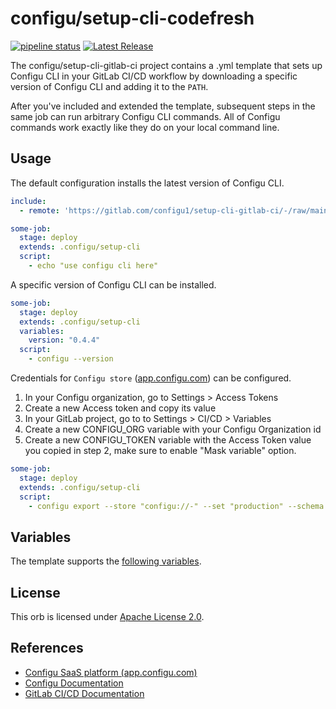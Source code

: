 # configu/setup-cli-codefresh

[![pipeline status](https://gitlab.com/configu1/setup-cli-gitlab-ci/badges/main/pipeline.svg)](https://gitlab.com/configu1/setup-cli-gitlab-ci/-/commits/main) [![Latest Release](https://gitlab.com/configu1/setup-cli-gitlab-ci/-/badges/release.svg)](https://gitlab.com/configu1/setup-cli-gitlab-ci/-/releases)


The configu/setup-cli-gitlab-ci project contains a .yml template that sets up Configu CLI in your GitLab CI/CD workflow by downloading a specific version of Configu CLI and adding it to the `PATH`.

After you've included and extended the template, subsequent steps in the same job can run arbitrary Configu CLI commands. All of Configu commands work exactly like they do on your local command line.

## Usage

The default configuration installs the latest version of Configu CLI.

```yaml
include:
  - remote: 'https://gitlab.com/configu1/setup-cli-gitlab-ci/-/raw/main/configu.gitlab-ci.yml'

some-job:
  stage: deploy
  extends: .configu/setup-cli
  script:
    - echo "use configu cli here"
```

A specific version of Configu CLI can be installed.

```yaml
some-job:
  stage: deploy
  extends: .configu/setup-cli
  variables:
    version: "0.4.4"
  script:
    - configu --version
```

Credentials for `Configu store` ([app.configu.com](https://app.configu.com/)) can be configured.

1. In your Configu organization, go to Settings > Access Tokens
2. Create a new Access token and copy its value
3. In your GitLab project, go to to Settings > CI/CD > Variables 
4. Create a new CONFIGU_ORG variable with your Configu Organization id
5. Create a new CONFIGU_TOKEN variable with the Access Token value you copied in step 2, make sure to enable "Mask variable" option.

```yaml
some-job:
  stage: deploy
  extends: .configu/setup-cli
  script:
    - configu export --store "configu://-" --set "production" --schema "path/to/schema.cfgu.json"
```

## Variables

The template supports the [following variables](https://gitlab.com/configu1/setup-cli-gitlab-ci/-/blob/main/configu.gitlab-ci.yml#L1).

## License

This orb is licensed under [Apache License 2.0](https://gitlab.com/configu1/setup-cli-gitlab-ci/-/blob/main/LICENSE).

## References
- [Configu SaaS platform (app.configu.com)](https://app.configu.com/)
- [Configu Documentation](https://configu.com/docs)
- [GitLab CI/CD Documentation](https://docs.gitlab.com/ee/ci/)